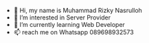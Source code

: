 - 👋 Hi, my name is Muhammad Rizky Nasrulloh
- 👀 I’m interested in Server Provider
- 🌱 I’m currently learning Web Developer
- 📫 reach me on Whatsapp 089698932573

<!---
Wezz2806/Wezz2806 is a ✨ special ✨ repository because its `README.md` (this file) appears on your GitHub profile.
You can click the Preview link to take a look at your changes.
--->
